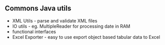 ## Commons Java utils

- XML Utils - parse and validate XML files
- IO utils - eg. MultipleReader for processing date in RAM
- functional interfaces
- Excel Exporter - easy to use export object based tabular data to Excel 
